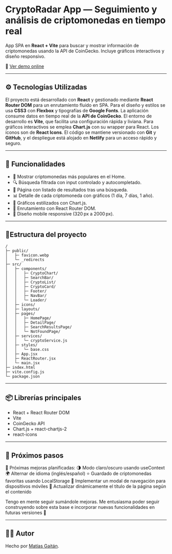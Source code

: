 # CryptoRadar App — Seguimiento y análisis de criptomonedas en tiempo real

App SPA en **React + Vite** para buscar y mostrar información de criptomonedas usando la API de CoinGecko. Incluye gráficos interactivos y diseño responsivo.

🔗 [Ver demo online](https://cryptoradarapp.netlify.app/)

---

## ⚙️ Tecnologías Utilizadas

El proyecto está desarrollado con **React** y gestionado mediante **React Router DOM** para un enrutamiento fluido en SPA. Para el diseño y estilos se usa **CSS3** con **Flexbox** y tipografías de **Google Fonts**. La aplicación consume datos en tiempo real de la **API de CoinGecko**. El entorno de desarrollo es **Vite**, que facilita una configuración rápida y liviana. Para gráficos interactivos se emplea **Chart.js** con su wrapper para React. Los íconos son de **React Icons**. El código se mantiene versionado con **Git** y **GitHub**, y el despliegue está alojado en **Netlify** para un acceso rápido y seguro.

---

## 🧩 Funcionalidades

- 🎯 Mostrar criptomonedas más populares en el Home.
- 🔍 Búsqueda filtrada con input controlado y autocompletado.
- 📄 Página con listado de resultados tras una búsqueda.
- 📊 Detalle de cada criptomoneda con gráficos (1 día, 7 días, 1 año).
- 🎨 Gráficos estilizados con Chart.js.
- 🔗 Enrutamiento con React Router DOM.
- 📱 Diseño mobile responsive (320 px a 2000 px).

---

## 📁Estructura del proyecto

```
/
├─ public/
│   ├─ favicon.webp
│   └─ _redirects
├─ src/
│   ├─ components/
│   │   ├─ CryptoChart/
│   │   ├─ SearchBar/
│   │   ├─ CryptoList/
│   │   ├─ CryptoCard/
│   │   ├─ Footer/
│   │   ├─ NavBar/
│   │   └─ Loader/
│   ├─ icons/
│   ├─ layouts/
│   ├─ pages/
│   │   ├─ HomePage/
│   │   ├─ DetailPage/
│   │   ├─ SearchResultsPage/
│   │   └─ NotFoundPage/
│   ├─ services/
│   │   └─ cryptoService.js
│   ├─ styles/
│   │   └─ base.css
│   ├─ App.jsx
│   ├─ ReactRouter.jsx
│   └─ main.jsx
├─ index.html
├─ vite.config.js
└─ package.json
```

---

## 📦 Librerías principales

- React + React Router DOM
- Vite
- CoinGecko API
- Chart.js + react-chartjs-2
- react-icons

---

## 🧩 Próximos pasos

🔄 Próximas mejoras planificadas:
🌗 Modo claro/oscuro usando useContext
🌍 Alternar de idioma (inglés/español)
⭐ Guardado de criptomonedas favoritas usando LocalStorage
🧭 Implementar un modal de navegación para dispositivos móviles
🧾 Actualizar dinámicamente el título de la página según el contenido

Tengo en mente seguir sumándole mejoras. Me entusiasma poder seguir construyendo sobre esta base e incorporar nuevas funcionalidades en futuras versiones 🚧

---

## 👨‍💻 Autor

Hecho por [Matías Gaitán](https://github.com/gaitanmatias).

